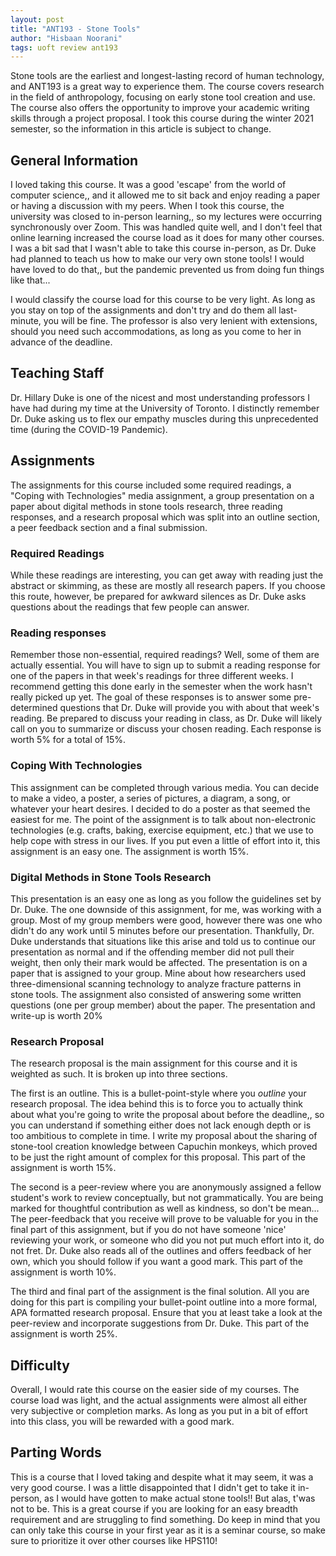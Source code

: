 ```yaml
---
layout: post
title: "ANT193 - Stone Tools"
author: "Hisbaan Noorani"
tags: uoft review ant193
---
```


Stone tools are the earliest and longest-lasting record of human technology, and ANT193 is a great way to experience them. The course covers research in the field of anthropology, focusing on early stone tool creation and use. The course also offers the opportunity to improve your academic writing skills through a project proposal. I took this course during the winter 2021 semester, so the information in this article is subject to change.

## General Information

I loved taking this course. It was a good 'escape' from the world of computer science,, and it allowed me to sit back and enjoy reading a paper or having a discussion with my peers. When I took this course, the university was closed to in-person learning,, so my lectures were occurring synchronously over Zoom. This was handled quite well, and I don't feel that online learning increased the course load as it does for many other courses. I was a bit sad that I wasn't able to take this course in-person, as Dr. Duke had planned to teach us how to make our very own stone tools! I would have loved to do that,, but the pandemic prevented us from doing fun things like that...

I would classify the course load for this course to be very light. As long as you stay on top of the assignments and don't try and do them all last-minute, you will be fine. The professor is also very lenient with extensions, should you need such accommodations, as long as you come to her in advance of the deadline.

## Teaching Staff

Dr. Hillary Duke is one of the nicest and most understanding professors I have had during my time at the University of Toronto. I distinctly remember Dr. Duke asking us to flex our empathy muscles during this unprecedented time (during the COVID-19 Pandemic).

## Assignments

The assignments for this course included some required readings, a "Coping with Technologies" media assignment, a group presentation on a paper about digital methods in stone tools research, three reading responses, and a research proposal which was split into an outline section, a peer feedback section and a final submission.

### Required Readings

While these readings are interesting, you can get away with reading just the abstract or skimming, as these are mostly all research papers. If you choose this route, however, be prepared for awkward silences as Dr. Duke asks questions about the readings that few people can answer.

### Reading responses

Remember those non-essential, required readings? Well, some of them are actually essential. You will have to sign up to submit a reading response for one of the papers in that week's readings for three different weeks. I recommend getting this done early in the semester when the work hasn't really picked up yet. The goal of these responses is to answer some pre-determined questions that Dr. Duke will provide you with about that week's reading. Be prepared to discuss your reading in class, as Dr. Duke will likely call on you to summarize or discuss your chosen reading. Each response is worth 5% for a total of 15%.

### Coping With Technologies

This assignment can be completed through various media. You can decide to make a video, a poster, a series of pictures, a diagram, a song, or whatever your heart desires. I decided to do a poster as that seemed the easiest for me. The point of the assignment is to talk about non-electronic technologies (e.g. crafts, baking, exercise equipment, etc.) that we use to help cope with stress in our lives. If you put even a little of effort into it, this assignment is an easy one. The assignment is worth 15%.

### Digital Methods in Stone Tools Research

This presentation is an easy one as long as you follow the guidelines set by Dr. Duke. The one downside of this assignment, for me, was working with a group. Most of my group members were good, however there was one who didn't do any work until 5 minutes before our presentation. Thankfully, Dr. Duke understands that situations like this arise and told us to continue our presentation as normal and if the offending member did not pull their weight, then only their mark would be affected. The presentation is on a paper that is assigned to your group. Mine about how researchers used three-dimensional scanning technology to analyze fracture patterns in stone tools. The assignment also consisted of answering some written questions (one per group member) about the paper. The presentation and write-up is worth 20%

### Research Proposal

The research proposal is the main assignment for this course and it is weighted as such. It is broken up into three sections.

The first is an outline. This is a bullet-point-style where you *outline* your research proposal. The idea behind this is to force you to actually think about what you're going to write the proposal about before the deadline,, so you can understand if something either does not lack enough depth or is too ambitious to complete in time. I write my proposal about the sharing of stone-tool creation knowledge between Capuchin monkeys, which proved to be just the right amount of complex for this proposal. This part of the assignment is worth 15%.

The second is a peer-review where you are anonymously assigned a fellow student's work to review conceptually, but not grammatically. You are being marked for thoughtful contribution as well as kindness, so don't be mean... The peer-feedback that you receive will prove to be valuable for you in the final part of this assignment, but if you do not have someone 'nice' reviewing your work, or someone who did you not put much effort into it, do not fret. Dr. Duke also reads all of the outlines and offers feedback of her own, which you should follow if you want a good mark. This part of the assignment is worth 10%.

The third and final part of the assignment is the final solution. All you are doing for this part is compiling your bullet-point outline into a more formal, APA formatted research proposal. Ensure that you at least take a look at the peer-review and incorporate suggestions from Dr. Duke. This part of the assignment is worth 25%.

## Difficulty

Overall, I would rate this course on the easier side of my courses. The course load was light, and the actual assignments were almost all either very subjective or completion marks. As long as you put in a bit of effort into this class, you will be rewarded with a good mark.

## Parting Words

This is a course that I loved taking and despite what it may seem, it was a very good course. I was a little disappointed that I didn't get to take it in-person, as I would have gotten to make actual stone tools!! But alas, t'was not to be. This is a great course if you are looking for an easy breadth requirement and are struggling to find something. Do keep in mind that you can only take this course in your first year as it is a seminar course, so make sure to prioritize it over other courses like HPS110!
